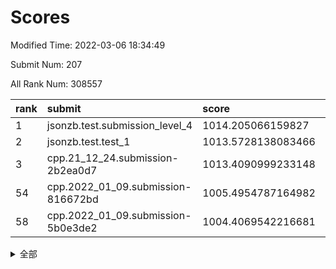 # Scores

Modified Time: 2022-03-06 18:34:49

Submit Num: 207

All Rank Num: 308557

| rank |               submit               |       score        |       sigma        | pk_num |
| :--- | :--------------------------------- | :----------------- | :----------------- | :----- |
| 1    | jsonzb.test.submission_level_4     | 1014.205066159827  | 0.8216420771106243 | 5961   |
| 2    | jsonzb.test.test_1                 | 1013.5728138083466 | 0.8378298031357094 | 5956   |
| 3    | cpp.21_12_24.submission-2b2ea0d7   | 1013.4090999233148 | 0.8099740859826401 | 5963   |
| 54   | cpp.2022_01_09.submission-816672bd | 1005.4954787164982 | 0.7276178986122774 | 5967   |
| 58   | cpp.2022_01_09.submission-5b0e3de2 | 1004.4069542216681 | 0.720676170089664  | 5965   |


<details>
<summary>全部</summary>

| rank |                 submit                 |       score        |       sigma        | pk_num |
| :--- | :------------------------------------- | :----------------- | :----------------- | :----- |
| 1    | jsonzb.test.submission_level_4         | 1014.205066159827  | 0.8216420771106243 | 5961   |
| 2    | jsonzb.test.test_1                     | 1013.5728138083466 | 0.8378298031357094 | 5956   |
| 3    | cpp.21_12_24.submission-2b2ea0d7       | 1013.4090999233148 | 0.8099740859826401 | 5963   |
| 4    | gobigger.level_3.submission_level_3_22 | 1011.5436456528001 | 0.7735737054405808 | 5960   |
| 5    | gobigger.level_3.submission_level_3_27 | 1011.3496388160198 | 0.7586232693571318 | 5960   |
| 6    | gobigger.level_3.submission_level_3_38 | 1011.1645286045268 | 0.7664097702161555 | 5959   |
| 7    | gobigger.level_3.submission_level_3_32 | 1011.1188818524158 | 0.7684961497553466 | 5960   |
| 8    | gobigger.level_3.submission_level_3_4  | 1010.7887826040293 | 0.7615835132989413 | 5962   |
| 9    | gobigger.level_3.submission_level_3_19 | 1010.7288814089936 | 0.7807473016255515 | 5966   |
| 10   | gobigger.level_3.submission_level_3_45 | 1010.7269564889876 | 0.7925222306088996 | 5963   |
| 11   | gobigger.level_3.submission_level_3_42 | 1010.704084029641  | 0.7632161669839671 | 5967   |
| 12   | gobigger.level_3.submission_level_3_31 | 1010.5673870662765 | 0.7535333634928522 | 5961   |
| 13   | gobigger.level_3.submission_level_3_6  | 1010.4867961301873 | 0.7730794076217632 | 5964   |
| 14   | gobigger.level_3.submission_level_3_1  | 1010.4367531750561 | 0.7711070091544234 | 5962   |
| 15   | gobigger.level_3.submission_level_3_23 | 1010.4264971012481 | 0.7816760072070159 | 5962   |
| 16   | gobigger.level_3.submission_level_3_48 | 1010.4010576571728 | 0.7879106512967359 | 5962   |
| 17   | gobigger.level_3.submission_level_3_44 | 1010.333762337371  | 0.7635669952940066 | 5964   |
| 18   | gobigger.level_3.submission_level_3_28 | 1010.3138088511686 | 0.76276118799208   | 5964   |
| 19   | gobigger.level_3.submission_level_3_9  | 1010.2909974090518 | 0.7714302203567001 | 5960   |
| 20   | gobigger.level_3.submission_level_3_46 | 1010.2390767552257 | 0.7571175899258942 | 5963   |
| 21   | gobigger.level_3.submission_level_3_29 | 1010.2076910145596 | 0.7670915339173006 | 5963   |
| 22   | gobigger.level_3.submission_level_3_0  | 1010.1873253833381 | 0.7408627583478126 | 5955   |
| 23   | gobigger.level_3.submission_level_3_12 | 1010.1426855499201 | 0.746193875757421  | 5957   |
| 24   | gobigger.level_3.submission_level_3_20 | 1010.0992582942639 | 0.7659429242810096 | 5967   |
| 25   | gobigger.level_3.submission_level_3_16 | 1010.0051418544512 | 0.7946224057974143 | 5963   |
| 26   | gobigger.level_3.submission_level_3_35 | 1009.942408922389  | 0.7517357365544924 | 5967   |
| 27   | gobigger.level_3.submission_level_3_40 | 1009.8913333444559 | 0.7606421168796245 | 5961   |
| 28   | gobigger.level_3.submission_level_3_14 | 1009.8876475110717 | 0.750528403027515  | 5960   |
| 29   | gobigger.level_3.submission_level_3_17 | 1009.8298615381229 | 0.7619111966293852 | 5965   |
| 30   | gobigger.level_3.submission_level_3_13 | 1009.8220976466525 | 0.7487367763909544 | 5957   |
| 31   | gobigger.level_3.submission_level_3_21 | 1009.776469127797  | 0.7457267434541558 | 5957   |
| 32   | gobigger.level_3.submission_level_3_26 | 1009.7017791720654 | 0.7767664651493686 | 5960   |
| 33   | gobigger.level_3.submission_level_3_11 | 1009.6230028768377 | 0.7484133012521749 | 5965   |
| 34   | gobigger.level_3.submission_level_3_18 | 1009.6222198938599 | 0.7550300277886102 | 5960   |
| 35   | gobigger.level_3.submission_level_3_33 | 1009.6130237383329 | 0.7552585582176591 | 5963   |
| 36   | gobigger.level_3.submission_level_3_25 | 1009.5154373434503 | 0.785067933366283  | 5960   |
| 37   | gobigger.level_3.submission_level_3_30 | 1009.4498528015024 | 0.7479611438559624 | 5964   |
| 38   | gobigger.level_3.submission_level_3_47 | 1009.4198613995527 | 0.7489509969352708 | 5962   |
| 39   | gobigger.level_3.submission_level_3_43 | 1009.4178549550928 | 0.7633136088778936 | 5963   |
| 40   | gobigger.level_3.submission_level_3_7  | 1009.3585947624778 | 0.7755239421062692 | 5966   |
| 41   | gobigger.level_3.submission_level_3_34 | 1009.2630288484794 | 0.7622983024489038 | 5958   |
| 42   | gobigger.level_3.submission_level_3_8  | 1009.2451449804257 | 0.7522723654626808 | 5961   |
| 43   | gobigger.level_3.submission_level_3_15 | 1009.212738746571  | 0.7608998897066788 | 5961   |
| 44   | gobigger.level_3.submission_level_3_10 | 1009.1952320642101 | 0.7591125786313112 | 5963   |
| 45   | gobigger.level_3.submission_level_3_37 | 1009.1522342147393 | 0.7510007487632837 | 5963   |
| 46   | gobigger.level_3.submission_level_3_2  | 1009.1086303870076 | 0.7610321960029293 | 5968   |
| 47   | gobigger.level_3.submission_level_3_36 | 1009.0995101476259 | 0.7310647683802711 | 5964   |
| 48   | gobigger.level_3.submission_level_3_41 | 1009.0582199100974 | 0.7497426707589477 | 5964   |
| 49   | gobigger.level_3.submission_level_3_49 | 1008.9953140468101 | 0.7461504777416746 | 5968   |
| 50   | gobigger.level_3.submission_level_3_39 | 1008.9733952409017 | 0.7471787117312788 | 5964   |
| 51   | gobigger.level_3.submission_level_3_5  | 1008.5069157734852 | 0.7358896104626441 | 5965   |
| 52   | gobigger.level_3.submission_level_3_24 | 1008.4980298174058 | 0.7359496606698585 | 5966   |
| 53   | gobigger.level_3.submission_level_3_3  | 1006.9202692866434 | 0.7327664456070544 | 5963   |
| 54   | cpp.2022_01_09.submission-816672bd     | 1005.4954787164982 | 0.7276178986122774 | 5967   |
| 55   | gobigger.level_1.submission_level_1_24 | 1004.8211801783985 | 0.7197423874320824 | 5966   |
| 56   | gobigger.level_1.submission_level_1_10 | 1004.7067398456614 | 0.7238948574306058 | 5968   |
| 57   | gobigger.level_1.submission_level_1_37 | 1004.4111317292834 | 0.7141555732611365 | 5966   |
| 58   | cpp.2022_01_09.submission-5b0e3de2     | 1004.4069542216681 | 0.720676170089664  | 5965   |
| 59   | gobigger.level_1.submission_level_1_27 | 1004.2840023109298 | 0.7219187699088928 | 5965   |
| 60   | gobigger.level_1.submission_level_1_4  | 1004.1981600024797 | 0.7343874892418475 | 5955   |
| 61   | gobigger.level_1.submission_level_1_36 | 1004.1768711341088 | 0.7225646532165668 | 5961   |
| 62   | gobigger.level_1.submission_level_1_16 | 1004.0586731927566 | 0.724899203656953  | 5960   |
| 63   | gobigger.level_1.submission_level_1_12 | 1003.9953440490979 | 0.7155020863969763 | 5965   |
| 64   | gobigger.level_1.submission_level_1_19 | 1003.964118286342  | 0.7186538529433011 | 5969   |
| 65   | gobigger.level_1.submission_level_1_39 | 1003.9413018617482 | 0.7084880794569242 | 5964   |
| 66   | gobigger.level_1.submission_level_1_28 | 1003.9256101652711 | 0.7042847354328798 | 5965   |
| 67   | gobigger.level_1.submission_level_1_43 | 1003.8693229338127 | 0.728938641288977  | 5959   |
| 68   | gobigger.level_1.submission_level_1_41 | 1003.8465662565628 | 0.710357280080479  | 5967   |
| 69   | gobigger.level_1.submission_level_1_15 | 1003.828010626811  | 0.7137453768503718 | 5965   |
| 70   | gobigger.level_1.submission_level_1_34 | 1003.8158378676064 | 0.7116305809203343 | 5965   |
| 71   | gobigger.level_1.submission_level_1_7  | 1003.7791489604807 | 0.708085865201044  | 5962   |
| 72   | gobigger.level_1.submission_level_1_8  | 1003.7687132529759 | 0.7150650013529007 | 5960   |
| 73   | gobigger.level_1.submission_level_1_9  | 1003.7403932428832 | 0.7210719528555307 | 5957   |
| 74   | gobigger.level_1.submission_level_1_17 | 1003.694537587739  | 0.7075475732771218 | 5955   |
| 75   | gobigger.level_1.submission_level_1_47 | 1003.5862451969379 | 0.7291996043493398 | 5962   |
| 76   | gobigger.level_1.submission_level_1_46 | 1003.5165978105089 | 0.709795378592918  | 5960   |
| 77   | gobigger.level_1.submission_level_1_6  | 1003.4499879167719 | 0.7256930270566446 | 5966   |
| 78   | gobigger.level_1.submission_level_1_32 | 1003.3425490495008 | 0.7308393349065673 | 5962   |
| 79   | gobigger.level_1.submission_level_1_20 | 1003.2961223672376 | 0.7117561741902101 | 5960   |
| 80   | gobigger.level_1.submission_level_1_3  | 1003.2895670544698 | 0.7087945804177982 | 5964   |
| 81   | gobigger.level_1.submission_level_1_35 | 1003.274338257383  | 0.7302679477731112 | 5962   |
| 82   | gobigger.level_1.submission_level_1_33 | 1003.1157524020048 | 0.7167971452956687 | 5961   |
| 83   | gobigger.level_1.submission_level_1_45 | 1003.0898624373631 | 0.7215206441498142 | 5958   |
| 84   | gobigger.level_1.submission_level_1_18 | 1003.0511446916593 | 0.7213962170170859 | 5960   |
| 85   | gobigger.level_1.submission_level_1_30 | 1003.0502383989038 | 0.7230007209955598 | 5968   |
| 86   | gobigger.level_1.submission_level_1_2  | 1003.0469189475847 | 0.7114303429354037 | 5963   |
| 87   | gobigger.level_1.submission_level_1_25 | 1003.0353733524037 | 0.7209393102057141 | 5963   |
| 88   | gobigger.level_1.submission_level_1_5  | 1003.0349954140377 | 0.7093174786192182 | 5970   |
| 89   | gobigger.level_1.submission_level_1_44 | 1003.0180647002677 | 0.7158806340941569 | 5958   |
| 90   | gobigger.level_1.submission_level_1_0  | 1003.0120438140844 | 0.7110821981541148 | 5964   |
| 91   | gobigger.level_1.submission_level_1_38 | 1002.8923390075844 | 0.7231917453788861 | 5962   |
| 92   | gobigger.level_1.submission_level_1_49 | 1002.8776288389638 | 0.7099848437864442 | 5962   |
| 93   | gobigger.level_1.submission_level_1_11 | 1002.8006740183567 | 0.7160848850243481 | 5959   |
| 94   | gobigger.level_1.submission_level_1_14 | 1002.7909616452223 | 0.7143688042152986 | 5963   |
| 95   | gobigger.level_1.submission_level_1_42 | 1002.6281212490298 | 0.7090296558179231 | 5957   |
| 96   | gobigger.level_1.submission_level_1_40 | 1002.6253800771618 | 0.7403771536890901 | 5961   |
| 97   | gobigger.level_1.submission_level_1_13 | 1002.5790225290568 | 0.7144137126985746 | 5957   |
| 98   | gobigger.level_1.submission_level_1_48 | 1002.4757228125828 | 0.7163150077151172 | 5959   |
| 99   | gobigger.level_1.submission_level_1_22 | 1002.4521162313702 | 0.701123944970845  | 5961   |
| 100  | gobigger.level_1.submission_level_1_26 | 1002.3001629186729 | 0.7201537585930904 | 5967   |
| 101  | gobigger.level_1.submission_level_1_29 | 1002.2926687839275 | 0.6999471270491029 | 5965   |
| 102  | gobigger.level_1.submission_level_1_31 | 1002.1754678234425 | 0.7165745443095533 | 5964   |
| 103  | gobigger.level_1.submission_level_1_21 | 1002.0439139200394 | 0.7212010556572823 | 5964   |
| 104  | gobigger.level_1.submission_level_1_23 | 1001.5685933766106 | 0.709177592251259  | 5957   |
| 105  | gobigger.level_1.submission_level_1_1  | 1001.4627450036545 | 0.7124631330173602 | 5961   |
| 106  | gobigger.random.submission_random_4    | 997.5825124819241  | 0.7143348151780232 | 5964   |
| 107  | gobigger.random.submission_random_49   | 997.2396604040159  | 0.7016750538027989 | 5964   |
| 108  | gobigger.random.submission_random_28   | 997.1296992954525  | 0.6965687292995938 | 5967   |
| 109  | gobigger.random.submission_random_39   | 997.1048896505657  | 0.7101298923013768 | 5959   |
| 110  | gobigger.random.submission_random_42   | 996.927853336133   | 0.7113387720162921 | 5960   |
| 111  | gobigger.random.submission_random_36   | 996.8914103445936  | 0.698856933415251  | 5962   |
| 112  | gobigger.random.submission_random_13   | 996.8794818762645  | 0.7102189093088858 | 5960   |
| 113  | gobigger.random.submission_random_44   | 996.8193441487192  | 0.6979233095176379 | 5962   |
| 114  | gobigger.random.submission_random_34   | 996.7630533734842  | 0.70999585011989   | 5966   |
| 115  | gobigger.random.submission_random_1    | 996.75852694494    | 0.6970139104917751 | 5966   |
| 116  | gobigger.random.submission_random_38   | 996.6720326883794  | 0.696884712925992  | 5960   |
| 117  | gobigger.random.submission_random_23   | 996.66119877962    | 0.711288847420758  | 5958   |
| 118  | gobigger.random.submission_random_40   | 996.6073381230151  | 0.7128365986803745 | 5966   |
| 119  | gobigger.random.submission_random_29   | 996.5222355542875  | 0.7052710096598843 | 5961   |
| 120  | gobigger.random.submission_random_15   | 996.464916417505   | 0.7084753438247372 | 5963   |
| 121  | gobigger.random.submission_random_19   | 996.3293416477976  | 0.7210322071715343 | 5963   |
| 122  | gobigger.random.submission_random_6    | 996.3147081122704  | 0.7156644061111739 | 5965   |
| 123  | gobigger.random.submission_random_12   | 996.3048929924385  | 0.7130133623070292 | 5964   |
| 124  | gobigger.random.submission_random_0    | 996.0801958620995  | 0.7066933712792396 | 5957   |
| 125  | gobigger.random.submission_random_32   | 996.0422274341838  | 0.7108456479868291 | 5960   |
| 126  | gobigger.random.submission_random_25   | 996.032607710017   | 0.712803440743842  | 5961   |
| 127  | gobigger.random.submission_random_46   | 996.0209556120077  | 0.7096419238267775 | 5963   |
| 128  | gobigger.random.submission_random_43   | 996.015608794593   | 0.7201000415941766 | 5958   |
| 129  | gobigger.random.submission_random_21   | 995.9372942993225  | 0.7068882534362037 | 5965   |
| 130  | gobigger.random.submission_random_9    | 995.8714483265435  | 0.7015302058381537 | 5966   |
| 131  | gobigger.random.submission_random_7    | 995.8603114125366  | 0.7007461649764527 | 5964   |
| 132  | gobigger.random.submission_random_27   | 995.8559677724382  | 0.7180355813006761 | 5962   |
| 133  | gobigger.random.submission_random_45   | 995.8424324654907  | 0.7226925722294941 | 5960   |
| 134  | gobigger.random.submission_random_24   | 995.7911537181859  | 0.7030673571376619 | 5964   |
| 135  | gobigger.random.submission_random_22   | 995.7580185938521  | 0.7061558622065566 | 5966   |
| 136  | gobigger.random.submission_random_3    | 995.6945259929859  | 0.7200570239497043 | 5965   |
| 137  | gobigger.random.submission_random_37   | 995.6810194718736  | 0.707275241553338  | 5960   |
| 138  | gobigger.random.submission_random_11   | 995.5988654823495  | 0.7245261629212798 | 5959   |
| 139  | gobigger.random.submission_random_26   | 995.5817839371182  | 0.7031460232663206 | 5967   |
| 140  | gobigger.random.submission_random_20   | 995.5789055842095  | 0.6988126465469141 | 5963   |
| 141  | gobigger.random.submission_random_8    | 995.5624848677554  | 0.7106121092808745 | 5969   |
| 142  | gobigger.random.submission_random_33   | 995.5421607756397  | 0.7058401792226241 | 5958   |
| 143  | gobigger.random.submission_random_48   | 995.4796855882543  | 0.7116585813407564 | 5961   |
| 144  | gobigger.random.submission_random_14   | 995.4586038104472  | 0.7274857219242552 | 5961   |
| 145  | gobigger.random.submission_random_47   | 995.4356023391272  | 0.711850191806984  | 5964   |
| 146  | gobigger.random.submission_random_35   | 995.416682400631   | 0.7130103757534463 | 5959   |
| 147  | gobigger.random.submission_random_10   | 995.3393149182037  | 0.7169364000360084 | 5963   |
| 148  | gobigger.random.submission_random_18   | 995.1280066085637  | 0.7098038079633641 | 5959   |
| 149  | gobigger.random.submission_random_41   | 995.1229196608235  | 0.7186233932212349 | 5964   |
| 150  | gobigger.random.submission_random_30   | 995.0784031841719  | 0.7119623781996078 | 5966   |
| 151  | gobigger.random.submission_random_16   | 995.0172831065038  | 0.7105624961880571 | 5966   |
| 152  | gobigger.random.submission_random_2    | 994.8715495115897  | 0.7189290756299594 | 5966   |
| 153  | gobigger.random.submission_random_31   | 994.66376036924    | 0.7125207548507794 | 5964   |
| 154  | gobigger.random.submission_random_17   | 994.4773200761323  | 0.7137215503642209 | 5961   |
| 155  | gobigger.random.submission_random_5    | 994.3377649141789  | 0.7319683581508069 | 5964   |
| 156  | gobigger.level_2.submission_level_2_14 | 994.1401810225957  | 0.7517345677107318 | 5960   |
| 157  | gobigger.level_2.submission_level_2_44 | 993.9229056034673  | 0.731955325877199  | 5959   |
| 158  | gobigger.level_2.submission_level_2_23 | 993.5887609730969  | 0.7389715955933872 | 5963   |
| 159  | gobigger.level_2.submission_level_2_41 | 993.3703905024167  | 0.7388863255173348 | 5959   |
| 160  | gobigger.level_2.submission_level_2_22 | 993.275103823097   | 0.7445759634371972 | 5963   |
| 161  | gobigger.level_2.submission_level_2_3  | 993.26752846042    | 0.7286746466330266 | 5963   |
| 162  | gobigger.level_2.submission_level_2_7  | 993.2595908047286  | 0.7382353769617797 | 5962   |
| 163  | gobigger.level_2.submission_level_2_20 | 993.0687814725367  | 0.744095787675537  | 5956   |
| 164  | gobigger.level_2.submission_level_2_12 | 993.0313369538959  | 0.7233812038390796 | 5964   |
| 165  | gobigger.level_2.submission_level_2_21 | 993.0180896316142  | 0.7407184612465813 | 5962   |
| 166  | gobigger.level_2.submission_level_2_8  | 992.9950179662677  | 0.7388859657241503 | 5958   |
| 167  | gobigger.level_2.submission_level_2_10 | 992.9660455555169  | 0.745530689398563  | 5963   |
| 168  | gobigger.level_2.submission_level_2_30 | 992.9494135280235  | 0.74307015863815   | 5965   |
| 169  | gobigger.level_2.submission_level_2_0  | 992.8360175082728  | 0.7464911635729289 | 5960   |
| 170  | gobigger.level_2.submission_level_2_1  | 992.8134754304027  | 0.7353384545118338 | 5964   |
| 171  | gobigger.level_2.submission_level_2_24 | 992.7914252763786  | 0.7237766924707657 | 5961   |
| 172  | gobigger.level_2.submission_level_2_42 | 992.7669628616513  | 0.7429888613805863 | 5968   |
| 173  | gobigger.level_2.submission_level_2_27 | 992.6563906586292  | 0.731609311251945  | 5962   |
| 174  | gobigger.level_2.submission_level_2_47 | 992.6386800144265  | 0.733511586307934  | 5963   |
| 175  | gobigger.level_2.submission_level_2_40 | 992.586523051161   | 0.7443003281961331 | 5966   |
| 176  | gobigger.level_2.submission_level_2_25 | 992.5608458869651  | 0.7557148674665257 | 5961   |
| 177  | gobigger.level_2.submission_level_2_19 | 992.5350045614188  | 0.739923084187832  | 5960   |
| 178  | gobigger.level_2.submission_level_2_13 | 992.4892491062066  | 0.7442871817063155 | 5970   |
| 179  | gobigger.level_2.submission_level_2_9  | 992.4825313702504  | 0.7397591943072229 | 5962   |
| 180  | gobigger.level_2.submission_level_2_2  | 992.4224594854463  | 0.7407046863765389 | 5954   |
| 181  | gobigger.level_2.submission_level_2_6  | 992.4068608053669  | 0.733347843989551  | 5965   |
| 182  | gobigger.level_2.submission_level_2_39 | 992.3940333286557  | 0.7298143726468187 | 5962   |
| 183  | gobigger.level_2.submission_level_2_31 | 992.2997704254088  | 0.763521648976055  | 5965   |
| 184  | gobigger.level_2.submission_level_2_15 | 992.2607948630163  | 0.7780195427916942 | 5959   |
| 185  | gobigger.level_2.submission_level_2_46 | 992.1182733111038  | 0.765997436754694  | 5962   |
| 186  | gobigger.level_2.submission_level_2_34 | 991.9962609085535  | 0.7527070954230998 | 5963   |
| 187  | gobigger.level_2.submission_level_2_18 | 991.9808968529424  | 0.7634020422788791 | 5965   |
| 188  | gobigger.level_2.submission_level_2_49 | 991.8750357129782  | 0.7656376372027783 | 5965   |
| 189  | gobigger.level_2.submission_level_2_33 | 991.856353836888   | 0.7573375829120463 | 5964   |
| 190  | gobigger.level_2.submission_level_2_26 | 991.7896399942657  | 0.7597676312516843 | 5966   |
| 191  | gobigger.level_2.submission_level_2_36 | 991.7604580449811  | 0.7488573623896864 | 5969   |
| 192  | gobigger.level_2.submission_level_2_5  | 991.6307413695482  | 0.7451625881441637 | 5962   |
| 193  | gobigger.level_2.submission_level_2_11 | 991.5989274785778  | 0.7412432905975626 | 5965   |
| 194  | gobigger.level_2.submission_level_2_29 | 991.5694686022736  | 0.7452244523785873 | 5960   |
| 195  | gobigger.level_2.submission_level_2_17 | 991.4544698229403  | 0.729275521497746  | 5961   |
| 196  | gobigger.level_2.submission_level_2_37 | 991.4156967004001  | 0.7490407046888825 | 5962   |
| 197  | gobigger.level_2.submission_level_2_4  | 991.4008878332432  | 0.740214949228573  | 5960   |
| 198  | gobigger.level_2.submission_level_2_38 | 991.2053965952603  | 0.7619412634000218 | 5963   |
| 199  | gobigger.level_2.submission_level_2_43 | 990.9922633628968  | 0.7647586991690696 | 5963   |
| 200  | gobigger.level_2.submission_level_2_32 | 990.6924718640071  | 0.7779038308331173 | 5962   |
| 201  | gobigger.level_2.submission_level_2_45 | 990.6621663426059  | 0.7534870449996746 | 5960   |
| 202  | gobigger.level_2.submission_level_2_16 | 990.3502381842667  | 0.7778787872785429 | 5963   |
| 203  | gobigger.level_2.submission_level_2_35 | 990.2390749021587  | 0.7518457618790247 | 5959   |
| 204  | gobigger.level_2.submission_level_2_48 | 990.0110806332614  | 0.7546715709316302 | 5960   |
| 205  | gobigger.level_2.submission_level_2_28 | 989.646209467135   | 0.768523318171637  | 5960   |
| 206  | gobigger.none.submission_none_0        | 976.1788153400747  | 1.4585750136770461 | 5968   |
| 207  | gobigger.none.submission_none_1        | 975.9317375436518  | 1.4304173746609008 | 5967   |

</details>